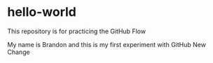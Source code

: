 # hello-world
This repository is for practicing the GitHub Flow

My name is Brandon and this is my first experiment with GitHub
New Change
